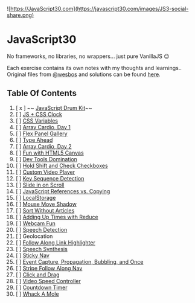 ![https://JavaScript30.com](https://javascript30.com/images/JS3-social-share.png)

# JavaScript30

No frameworks, no libraries, no wrappers... just pure VanillaJS :wink:

Each exercise contains its own notes with my thoughts and learnings..
Original files from [@wesbos](https://twitter.com/wesbos) and solutions can be found [here](https://github.com/wesbos/JavaScript30).

## Table Of Contents

1.  [ x ] ~~ [JavaScript Drum Kit](./01%20-%20JavaScript%20Drum%20Kit)~~
2.  [ ] [JS + CSS Clock](./02%20-%20JS%20%2B%20CSS%20Clock)
3.  [ ] [CSS Variables](./03%20-%20CSS%20Variables)
4.  [ ] [Array Cardio, Day 1](./04%20-%20Array%20Cardio%20Day%201)
5.  [ ] [Flex Panel Gallery](./05%20-%20Flex%20Panel%20Gallery)
6.  [ ] [Type Ahead](./06%20-%20Type%20Ahead)
7.  [ ] [Array Cardio, Day 2](./07%20-%20Array%20Cardio%20Day%202)
8.  [ ] [Fun with HTML5 Canvas](./08%20-%20Fun%20with%20HTML5%20Canvas)
9.  [ ] [Dev Tools Domination](./09%20-%20Dev%20Tools%20Domination)
10. [ ] [Hold Shift and Check Checkboxes](./10%20-%20Hold%20Shift%20and%20Check%20Checkboxes)
11. [ ] [Custom Video Player](./11%20-%20Custom%20Video%20Player)
12. [ ] [Key Sequence Detection](./12%20-%20Key%20Sequence%20Detection)
13. [ ] [Slide in on Scroll](./13%20-%20Slide%20in%20on%20Scroll)
14. [ ] [JavaScript References vs. Copying](./14%20-%20JavaScript%20References%20VS%20Copying)
15. [ ] [LocalStorage](./15%20-%20LocalStorage)
16. [ ] [Mouse Move Shadow](./16%20-%20Mouse%20Move%20Shadow)
17. [ ] [Sort Without Articles](./17%20-%20Sort%20Without%20Articles)
18. [ ] [Adding Up Times with Reduce](./18%20-%20Adding%20Up%20Times%20with%20Reduce)
19. [ ] [Webcam Fun](./19%20-%20Webcam%20Fun)
20. [ ] [Speech Detection](./20%20-%20Speech%20Detection)
21. [ ] Geolocation
22. [ ] [Follow Along Link Highlighter](./22%20-%20Follow%20Along%20Link%20Highlighter)
23. [ ] [Speech Synthesis](./23%20-%20Speech%20Synthesis)
24. [ ] [Sticky Nav](./24%20-%20Sticky%20Nav)
25. [ ] [Event Capture, Propagation, Bubbling, and Once](./25%20-%20Event%20Capture,%20Propagation,%20Bubbling%20and%20Once)
26. [ ] [Stripe Follow Along Nav](./26%20-%20Stripe%20Follow%20Along%20Nav)
27. [ ] [Click and Drag](./27%20-%20Click%20and%20Drag)
28. [ ] [Video Speed Controller](./28%20-%20Video%20Speed%20Controller)
29. [ ] [Countdown Timer](./29%20-%20Countdown%20Timer)
30. [ ] [Whack A Mole](./30%20-%20Whack%20A%20Mole)
